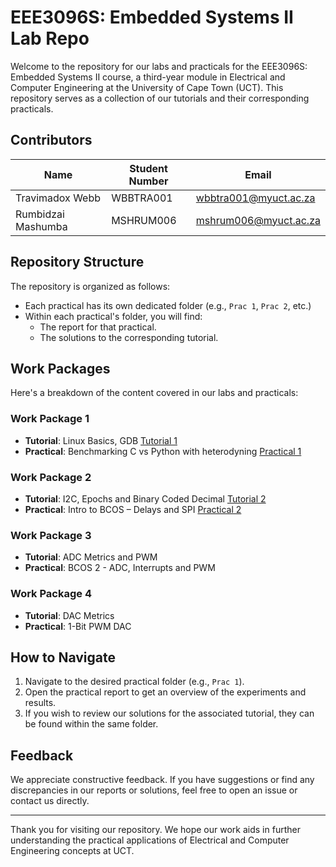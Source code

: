 # EEE3096S: Embedded Systems II Lab Repo

Welcome to the repository for our labs and practicals for the EEE3096S: Embedded Systems II course, a third-year module in Electrical and Computer Engineering at the University of Cape Town (UCT). This repository serves as a collection of our tutorials and their corresponding practicals.

## Contributors

| Name                | Student Number | Email                                |
|---------------------|----------------|--------------------------------------|
| Travimadox Webb     | WBBTRA001      | [wbbtra001@myuct.ac.za](mailto:wbbtra001@myuct.ac.za)   |
| Rumbidzai Mashumba  | MSHRUM006      | [mshrum006@myuct.ac.za](mailto:mshrum006@myuct.ac.za)   |


## Repository Structure
The repository is organized as follows:
- Each practical has its own dedicated folder (e.g., `Prac 1`, `Prac 2`, etc.)
- Within each practical's folder, you will find:
  - The report for that practical.
  - The solutions to the corresponding tutorial.

## Work Packages
Here's a breakdown of the content covered in our labs and practicals:

### Work Package 1
- **Tutorial**: Linux Basics, GDB [Tutorial 1](https://github.com/Travimadox/3096S-Pracs-WBBTRA001-MSHRUM006/blob/main/Prac1/EEE3096S_2023_Tutorial_1_Hand_in_WBBTRA001_MSHRUM006.pdf)
- **Practical**: Benchmarking C vs Python with heterodyning [Practical 1](https://github.com/Travimadox/3096S-Pracs-WBBTRA001-MSHRUM006/blob/main/Prac1/EEE3096S_2023_Practical_1_Hand-in_WBBTRA001_MSHRUM006.pdf)

### Work Package 2
- **Tutorial**: I2C, Epochs and Binary Coded Decimal [Tutorial 2](https://github.com/Travimadox/3096S-Pracs-WBBTRA001-MSHRUM006/blob/main/Prac2/EEE3096S_2023_Tutorial_2_Hand_in_WBBTRA001_MSHRUM006.pdf)
- **Practical**: Intro to BCOS – Delays and SPI [Practical 2](https://github.com/Travimadox/3096S-Pracs-WBBTRA001-MSHRUM006/blob/main/Prac2/Instructions.md)

### Work Package 3
- **Tutorial**: ADC Metrics and PWM
- **Practical**: BCOS 2 - ADC, Interrupts and PWM

### Work Package 4
- **Tutorial**: DAC Metrics
- **Practical**: 1-Bit PWM DAC

## How to Navigate
1. Navigate to the desired practical folder (e.g., `Prac 1`).
2. Open the practical report to get an overview of the experiments and results.
3. If you wish to review our solutions for the associated tutorial, they can be found within the same folder.

## Feedback
We appreciate constructive feedback. If you have suggestions or find any discrepancies in our reports or solutions, feel free to open an issue or contact us directly.

---

Thank you for visiting our repository. We hope our work aids in further understanding the practical applications of Electrical and Computer Engineering concepts at UCT.
